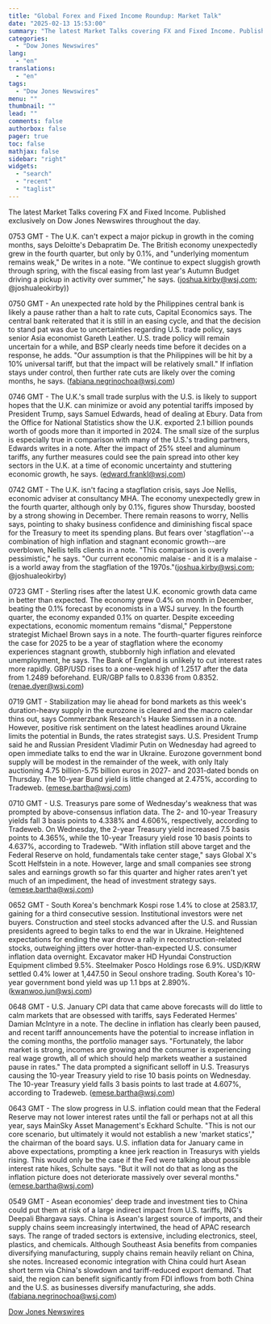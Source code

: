 ```yaml
---
title: "Global Forex and Fixed Income Roundup: Market Talk"
date: "2025-02-13 15:53:00"
summary: "The latest Market Talks covering FX and Fixed Income. Published exclusively on Dow Jones Newswires throughout the day.0753 GMT - The U.K. can't expect a major pickup in growth in the coming months, says Deloitte's Debapratim De. The British economy unexpectedly grew in the fourth quarter, but only by 0.1%,..."
categories:
  - "Dow Jones Newswires"
lang:
  - "en"
translations:
  - "en"
tags:
  - "Dow Jones Newswires"
menu: ""
thumbnail: ""
lead: ""
comments: false
authorbox: false
pager: true
toc: false
mathjax: false
sidebar: "right"
widgets:
  - "search"
  - "recent"
  - "taglist"
---
```


The latest Market Talks covering FX and Fixed Income. Published exclusively on Dow Jones Newswires throughout the day.

0753 GMT - The U.K. can't expect a major pickup in growth in the coming months, says Deloitte's Debapratim De. The British economy unexpectedly grew in the fourth quarter, but only by 0.1%, and "underlying momentum remains weak," De writes in a note. "We continue to expect sluggish growth through spring, with the fiscal easing from last year's Autumn Budget driving a pickup in activity over summer," he says. (joshua.kirby@wsj.com; @joshualeokirby))

0750 GMT - An unexpected rate hold by the Philippines central bank is likely a pause rather than a halt to rate cuts, Capital Economics says. The central bank reiterated that it is still in an easing cycle, and that the decision to stand pat was due to uncertainties regarding U.S. trade policy, says senior Asia economist Gareth Leather. U.S. trade policy will remain uncertain for a while, and BSP clearly needs time before it decides on a response, he adds. "Our assumption is that the Philippines will be hit by a 10% universal tariff, but that the impact will be relatively small." If inflation stays under control, then further rate cuts are likely over the coming months, he says. (fabiana.negrinochoa@wsj.com)

0746 GMT - The U.K.'s small trade surplus with the U.S. is likely to support hopes that the U.K. can minimize or avoid any potential tariffs imposed by President Trump, says Samuel Edwards, head of dealing at Ebury. Data from the Office for National Statistics show the U.K. exported 2.1 billion pounds worth of goods more than it imported in 2024. The small size of the surplus is especially true in comparison with many of the U.S.'s trading partners, Edwards writes in a note. After the impact of 25% steel and aluminum tariffs, any further measures could see the pain spread into other key sectors in the U.K. at a time of economic uncertainty and stuttering economic growth, he says. (edward.frankl@wsj.com)

0742 GMT - The U.K. isn't facing a stagflation crisis, says Joe Nellis, economic adviser at consultancy MHA. The economy unexpectedly grew in the fourth quarter, although only by 0.1%, figures show Thursday, boosted by a strong showing in December. There remain reasons to worry, Nellis says, pointing to shaky business confidence and diminishing fiscal space for the Treasury to meet its spending plans. But fears over 'stagflation'--a combination of high inflation and stagnant economic growth--are overblown, Nellis tells clients in a note. "This comparison is overly pessimistic," he says. "Our current economic malaise - and it is a malaise - is a world away from the stagflation of the 1970s."(joshua.kirby@wsj.com; @joshualeokirby)

0723 GMT - Sterling rises after the latest U.K. economic growth data came in better than expected. The economy grew 0.4% on month in December, beating the 0.1% forecast by economists in a WSJ survey. In the fourth quarter, the economy expanded 0.1% on quarter. Despite exceeding expectations, economic momentum remains "dismal," Pepperstone strategist Michael Brown says in a note. The fourth-quarter figures reinforce the case for 2025 to be a year of stagflation where the economy experiences stagnant growth, stubbornly high inflation and elevated unemployment, he says. The Bank of England is unlikely to cut interest rates more rapidly. GBP/USD rises to a one-week high of 1.2517 after the data from 1.2489 beforehand. EUR/GBP falls to 0.8336 from 0.8352. (renae.dyer@wsj.com)

0719 GMT - Stabilization may lie ahead for bond markets as this week's duration-heavy supply in the eurozone is cleared and the macro calendar thins out, says Commerzbank Research's Hauke Siemssen in a note. However, positive risk sentiment on the latest headlines around Ukraine limits the potential in Bunds, the rates strategist says. U.S. President Trump said he and Russian President Vladimir Putin on Wednesday had agreed to open immediate talks to end the war in Ukraine. Eurozone government bond supply will be modest in the remainder of the week, with only Italy auctioning 4.75 billion-5.75 billion euros in 2027- and 2031-dated bonds on Thursday. The 10-year Bund yield is little changed at 2.475%, according to Tradeweb. (emese.bartha@wsj.com)

0710 GMT - U.S. Treasurys pare some of Wednesday's weakness that was prompted by above-consensus inflation data. The 2- and 10-year Treasury yields fall 3 basis points to 4.338% and 4.606%, respectively, according to Tradeweb. On Wednesday, the 2-year Treasury yield increased 7.5 basis points to 4.365%, while the 10-year Treasury yield rose 10 basis points to 4.637%, according to Tradeweb. "With inflation still above target and the Federal Reserve on hold, fundamentals take center stage," says Global X's Scott Helfstein in a note. However, large and small companies see strong sales and earnings growth so far this quarter and higher rates aren't yet much of an impediment, the head of investment strategy says. (emese.bartha@wsj.com)

0652 GMT - South Korea's benchmark Kospi rose 1.4% to close at 2583.17, gaining for a third consecutive session. Institutional investors were net buyers. Construction and steel stocks advanced after the U.S. and Russian presidents agreed to begin talks to end the war in Ukraine. Heightened expectations for ending the war drove a rally in reconstruction-related stocks, outweighing jitters over hotter-than-expected U.S. consumer inflation data overnight. Excavator maker HD Hyundai Construction Equipment climbed 9.5%. Steelmaker Posco Holdings rose 6.9%. USD/KRW settled 0.4% lower at 1,447.50 in Seoul onshore trading. South Korea's 10-year government bond yield was up 1.1 bps at 2.890%. (kwanwoo.jun@wsj.com)

0648 GMT - U.S. January CPI data that came above forecasts will do little to calm markets that are obsessed with tariffs, says Federated Hermes' Damian McIntyre in a note. The decline in inflation has clearly been paused, and recent tariff announcements have the potential to increase inflation in the coming months, the portfolio manager says. "Fortunately, the labor market is strong, incomes are growing and the consumer is experiencing real wage growth, all of which should help markets weather a sustained pause in rates." The data prompted a significant selloff in U.S. Treasurys causing the 10-year Treasury yield to rise 10 basis points on Wednesday. The 10-year Treasury yield falls 3 basis points to last trade at 4.607%, according to Tradeweb. (emese.bartha@wsj.com)

0643 GMT - The slow progress in U.S. inflation could mean that the Federal Reserve may not lower interest rates until the fall or perhaps not at all this year, says MainSky Asset Management's Eckhard Schulte. "This is not our core scenario, but ultimately it would not establish a new 'market statics'," the chairman of the board says. U.S. inflation data for January came in above expectations, prompting a knee jerk reaction in Treasurys with yields rising. This would only be the case if the Fed were talking about possible interest rate hikes, Schulte says. "But it will not do that as long as the inflation picture does not deteriorate massively over several months." (emese.bartha@wsj.com)

0549 GMT - Asean economies' deep trade and investment ties to China could put them at risk of a large indirect impact from U.S. tariffs, ING's Deepali Bhargava says. China is Asean's largest source of imports, and their supply chains seem increasingly intertwined, the head of APAC research says. The range of traded sectors is extensive, including electronics, steel, plastics, and chemicals. Although Southeast Asia benefits from companies diversifying manufacturing, supply chains remain heavily reliant on China, she notes. Increased economic integration with China could hurt Asean short term via China's slowdown and tariff-reduced export demand. That said, the region can benefit significantly from FDI inflows from both China and the U.S. as businesses diversify manufacturing, she adds. (fabiana.negrinochoa@wsj.com)

[Dow Jones Newswires](https://www.tradingview.com/news/DJN_DN20250213003794:0/)
